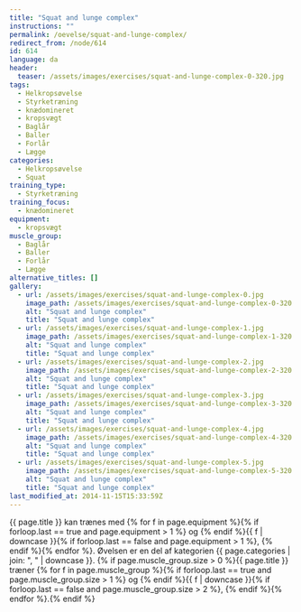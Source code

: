 ```yaml
---
title: "Squat and lunge complex"
instructions: ""
permalink: /oevelse/squat-and-lunge-complex/
redirect_from: /node/614
id: 614
language: da
header:
  teaser: /assets/images/exercises/squat-and-lunge-complex-0-320.jpg
tags:
  - Helkropsøvelse
  - Styrketræning
  - knædomineret
  - kropsvægt
  - Baglår
  - Baller
  - Forlår
  - Lægge
categories:
  - Helkropsøvelse
  - Squat
training_type:
  - Styrketræning
training_focus:
  - knædomineret
equipment:
  - kropsvægt
muscle_group:
  - Baglår
  - Baller
  - Forlår
  - Lægge
alternative_titles: []
gallery:
  - url: /assets/images/exercises/squat-and-lunge-complex-0.jpg
    image_path: /assets/images/exercises/squat-and-lunge-complex-0-320.jpg
    alt: "Squat and lunge complex"
    title: "Squat and lunge complex"
  - url: /assets/images/exercises/squat-and-lunge-complex-1.jpg
    image_path: /assets/images/exercises/squat-and-lunge-complex-1-320.jpg
    alt: "Squat and lunge complex"
    title: "Squat and lunge complex"
  - url: /assets/images/exercises/squat-and-lunge-complex-2.jpg
    image_path: /assets/images/exercises/squat-and-lunge-complex-2-320.jpg
    alt: "Squat and lunge complex"
    title: "Squat and lunge complex"
  - url: /assets/images/exercises/squat-and-lunge-complex-3.jpg
    image_path: /assets/images/exercises/squat-and-lunge-complex-3-320.jpg
    alt: "Squat and lunge complex"
    title: "Squat and lunge complex"
  - url: /assets/images/exercises/squat-and-lunge-complex-4.jpg
    image_path: /assets/images/exercises/squat-and-lunge-complex-4-320.jpg
    alt: "Squat and lunge complex"
    title: "Squat and lunge complex"
  - url: /assets/images/exercises/squat-and-lunge-complex-5.jpg
    image_path: /assets/images/exercises/squat-and-lunge-complex-5-320.jpg
    alt: "Squat and lunge complex"
    title: "Squat and lunge complex"
last_modified_at: 2014-11-15T15:33:59Z
---
```

{{ page.title }} kan trænes med {% for f in page.equipment %}{% if forloop.last == true and page.equipment > 1 %} og {% endif %}{{ f | downcase  }}{% if forloop.last == false and page.equipment > 1 %}, {% endif %}{% endfor %}. Øvelsen er en del af kategorien {{ page.categories | join: ", " | downcase }}. {% if page.muscle_group.size > 0 %}{{ page.title }} træner {% for f in page.muscle_group %}{% if forloop.last == true and page.muscle_group.size > 1 %} og {% endif %}{{ f | downcase }}{% if forloop.last == false and page.muscle_group.size > 2 %}, {% endif %}{% endfor %}.{% endif %}
